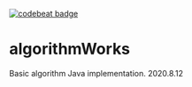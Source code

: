 [![codebeat badge](https://codebeat.co/badges/7a55a5a1-4805-408b-8b33-2b4c25476ff7)](https://codebeat.co/projects/github-com-zz-m-algorithmworks-master)
# algorithmWorks
Basic algorithm Java implementation.
2020.8.12
